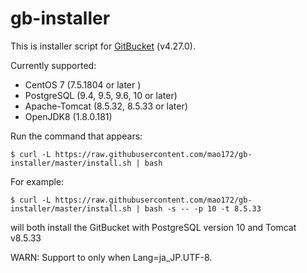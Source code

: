 # gb-installer

This is installer script for [GitBucket](https://github.com/gitbucket/gitbucket) (v4.27.0).

Currently supported:

- CentOS 7 (7.5.1804 or later )
- PostgreSQL (9.4, 9.5, 9.6, 10 or later)
- Apache-Tomcat (8.5.32, 8.5.33 or later)
- OpenJDK8 (1.8.0.181)

Run the command that appears:

```
$ curl -L https://raw.githubusercontent.com/mao172/gb-installer/master/install.sh | bash
```

For example:
```
$ curl -L https://raw.githubusercontent.com/mao172/gb-installer/master/install.sh | bash -s -- -p 10 -t 8.5.33
```
will both install the GitBucket with PostgreSQL version 10 and Tomcat v8.5.33

WARN: Support to only when Lang=ja_JP.UTF-8.


